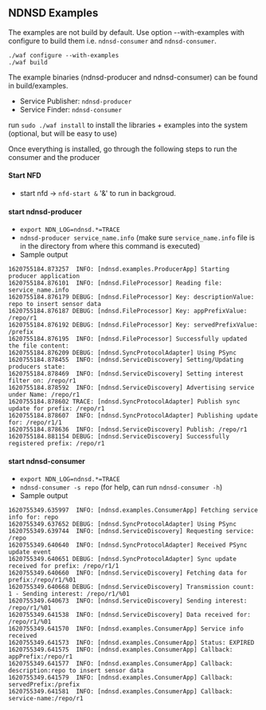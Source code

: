 ## NDNSD Examples

The examples are not build by default. Use option --with-examples with configure to build them i.e. `ndnsd-consumer` and `ndnsd-consumer`. 

`./waf configure --with-examples`  
`./waf build`

The example binaries (ndnsd-producer and ndnsd-consumer) can be found in build/examples. 
* Service Publisher: `ndnsd-producer`
* Service Finder: `ndnsd-consumer`

run `sudo ./waf install` to install the libraries + examples into the system (optional, but will be easy to use)

Once everything is installed, go through the following steps to run the consumer and the producer

#### Start NFD 

* start nfd -> `nfd-start &` '&' to run in backgroud.


#### start ndnsd-producer  
* `export NDN_LOG=ndnsd.*=TRACE`
* `ndnsd-producer service_name.info` (make sure `service_name.info` file is in the directory from where this command is executed)
* Sample output

```
1620755184.873257  INFO: [ndnsd.examples.ProducerApp] Starting producer application
1620755184.876101  INFO: [ndnsd.FileProcessor] Reading file: service_name.info
1620755184.876179 DEBUG: [ndnsd.FileProcessor] Key: descriptionValue: repo to insert sensor data
1620755184.876187 DEBUG: [ndnsd.FileProcessor] Key: appPrefixValue: /repo/r1
1620755184.876192 DEBUG: [ndnsd.FileProcessor] Key: servedPrefixValue: /prefix
1620755184.876195  INFO: [ndnsd.FileProcessor] Successfully updated the file content:
1620755184.876209 DEBUG: [ndnsd.SyncProtocolAdapter] Using PSync
1620755184.878455  INFO: [ndnsd.ServiceDiscovery] Setting/Updating producers state:
1620755184.878469  INFO: [ndnsd.ServiceDiscovery] Setting interest filter on: /repo/r1
1620755184.878592  INFO: [ndnsd.ServiceDiscovery] Advertising service under Name: /repo/r1
1620755184.878602 TRACE: [ndnsd.SyncProtocolAdapter] Publish sync update for prefix: /repo/r1
1620755184.878607  INFO: [ndnsd.SyncProtocolAdapter] Publishing update for: /repo/r1/1
1620755184.878636  INFO: [ndnsd.ServiceDiscovery] Publish: /repo/r1
1620755184.881154 DEBUG: [ndnsd.ServiceDiscovery] Successfully registered prefix: /repo/r1 
```

#### start ndnsd-consumer
* `export NDN_LOG=ndnsd.*=TRACE`
* `ndnsd-consumer -s repo` (for help, can run `ndnsd-consumer -h`)
* Sample output

```
1620755349.635997  INFO: [ndnsd.examples.ConsumerApp] Fetching service info for: repo
1620755349.637652 DEBUG: [ndnsd.SyncProtocolAdapter] Using PSync
1620755349.639744  INFO: [ndnsd.ServiceDiscovery] Requesting service: /repo
1620755349.640640  INFO: [ndnsd.SyncProtocolAdapter] Received PSync update event
1620755349.640651 DEBUG: [ndnsd.SyncProtocolAdapter] Sync update received for prefix: /repo/r1/1
1620755349.640660  INFO: [ndnsd.ServiceDiscovery] Fetching data for prefix:/repo/r1/%01
1620755349.640668 DEBUG: [ndnsd.ServiceDiscovery] Transmission count: 1 - Sending interest: /repo/r1/%01
1620755349.640673  INFO: [ndnsd.ServiceDiscovery] Sending interest: /repo/r1/%01
1620755349.641538  INFO: [ndnsd.ServiceDiscovery] Data received for: /repo/r1/%01
1620755349.641570  INFO: [ndnsd.examples.ConsumerApp] Service info received
1620755349.641573  INFO: [ndnsd.examples.ConsumerApp] Status: EXPIRED
1620755349.641575  INFO: [ndnsd.examples.ConsumerApp] Callback: appPrefix:/repo/r1
1620755349.641577  INFO: [ndnsd.examples.ConsumerApp] Callback: description:repo to insert sensor data
1620755349.641579  INFO: [ndnsd.examples.ConsumerApp] Callback: servedPrefix:/prefix
1620755349.641581  INFO: [ndnsd.examples.ConsumerApp] Callback: service-name:/repo/r1
```



